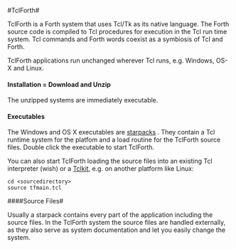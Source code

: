 #TclForth#

TclForth is a Forth system that uses Tcl/Tk as its native language. The Forth source code is compiled to Tcl procedures for execution in the Tcl run time system. Tcl commands and Forth words coexist as a symbiosis of Tcl and Forth.

TclForth applications run unchanged wherever Tcl runs, e.g. Windows, OS-X and Linux.

#### Installation = Download and Unzip #

The unzipped systems are immediately executable.

#### Executables #

The Windows and OS X executables are [starpacks](http://wiki.tcl.tk/3663) . They contain a Tcl runtime system for the platfom and a load routine for the TclForth source files. Double click the executable to start TclForth. 

You can also start TclForth loading the source files into an existing Tcl interpreter (wish) or a [Tclkit](http://wiki.tcl.tk/52), e.g. on another platform like Linux:
```
cd <sourcedirectory>
source tfmain.tcl
```

####Source Files#

Usually a starpack contains every part of the application including the source files. In the TclForth system the source files are handled externally, as they also serve as system documentation and let you easily change the system.
